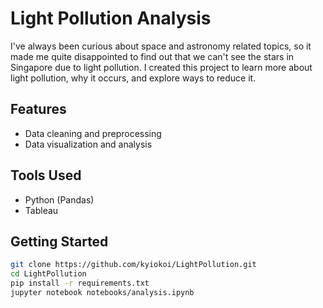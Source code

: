 # Light Pollution Analysis

I've always been curious about space and astronomy related topics, so it made me quite disappointed to find out that we can't see the stars in Singapore due to light pollution. I created this project to learn more about light pollution, why it occurs, and explore ways to reduce it.

## Features 
- Data cleaning and preprocessing
- Data visualization and analysis

## Tools Used
- Python (Pandas)
- Tableau

## Getting Started

```bash
git clone https://github.com/kyiokoi/LightPollution.git
cd LightPollution
pip install -r requirements.txt
jupyter notebook notebooks/analysis.ipynb
